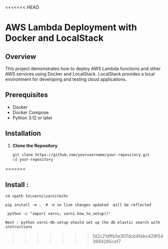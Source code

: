 <<<<<<< HEAD
# AWS Lambda Deployment with Docker and LocalStack

## Overview

This project demonstrates how to deploy AWS Lambda functions and other AWS services using Docker and LocalStack. LocalStack provides a local environment for developing and testing cloud applications.

## Prerequisites

- Docker
- Docker Compose
- Python 3.12 or later

## Installation

1. **Clone the Repository**

   ```bash
   git clone https://github.com/yourusername/your-repository.git
   cd your-repository
=======
## Install : 
```cd <path to\varni\varnitech>```
    
```pip install -e .  # -e so live changes updated  will be reflected```

``` python -c "import varni; varni.how_to_setup()"```

``` Next : python varni-db-setup should set up the db elastic search with instructions ```

    
>>>>>>> 1d2c21dffb5e307dcb4fabc429f543894265cef7
